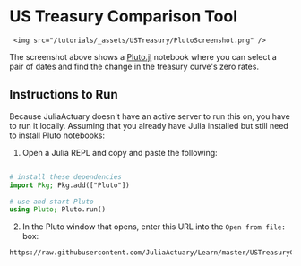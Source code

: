 # US Treasury Comparison Tool

~~~
 <img src="/tutorials/_assets/USTreasury/PlutoScreenshot.png" />
~~~

The screenshot above shows a [Pluto.jl](https://github.com/fonsp/Pluto.jl) notebook where you can select a pair of dates and find the change in the treasury curve's zero rates.

## Instructions to Run

Because JuliaActuary doesn't have an active server to run this on, you have to run it locally. Assuming that you already have Julia installed but still need to install Pluto notebooks:

1. Open a Julia REPL and copy and paste the following:

```julia

# install these dependencies
import Pkg; Pkg.add(["Pluto"]) 

# use and start Pluto
using Pluto; Pluto.run()
```


2. In the Pluto window that opens, enter this URL into the `Open from file:` box:

```
https://raw.githubusercontent.com/JuliaActuary/Learn/master/USTreasuryComparison.jl
```
